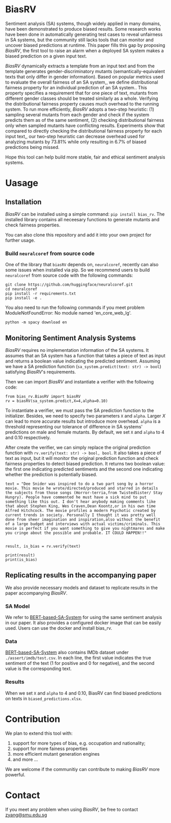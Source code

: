 # BiasRV
Sentiment analysis (SA) systems, though widely applied in many domains, have been demonstrated to produce biased results. Some research works have been done in automatically generating test cases to reveal unfairness in SA systems, but the community still lacks tools that can monitor and uncover biased predictions at runtime. This paper fills this gap by proposing *BiasRV*, the first tool to raise an alarm when a deployed SA system makes a biased prediction on a given input text. 

*BiasRV* dynamically extracts a template from an input text and from the template generates gender-discriminatory mutants (semantically-equivalent texts that only differ in gender information). Based on popular metrics used to evaluate the overall fairness of an SA system,, we define distributional fairness property for an individual prediction of an SA system.. This property specifies a requirement that for one piece of text, mutants from different gender classes should be treated similarly as a whole. Verifying the distributional fairness property causes much overhead to the running system. To run more efficiently, *BiasRV* adopts a two-step heuristic: (1) sampling several mutants from each gender and check if the system predicts them as of the same sentiment, (2) checking distributional fairness only when sampled mutants have conflicting results. Experiments show that compared to directly checking the distributional fairness property for each input text,, our two-step heuristic can decrease overhead used for analyzing mutants by $73.81\%$ while only resulting in $6.7\%$ of biased predictions being missed.

Hope this tool can help build more stable, fair and ethical sentiment analysis systems.

# Uasage

## Installation

*BiasRV* can be installed using a simple command: `pip install bias_rv`. The installed library contains all neceesary functions to generate mutants and check fairness properties.

You can also clone this repository and add it into your own project for further usage.

### Build `neuralcoref` from source code

One of the library that `biasRV` depends on, `neuralcoref`, recently can also some issues when installed via pip. So we recommend users to build `neuralcoref` from source code with the following commands:

```
git clone https://github.com/huggingface/neuralcoref.git
cd neuralcoref
pip install -r requirements.txt
pip install -e .
```

You also need to run the following commands if you meet problem ModuleNotFoundError: No module named 'en_core_web_lg'.
```
python -m spacy download en
```

## Monitoring Sentiment Analysis Systems
*BiasRV* requires no implementation information of the SA systems. It assumes that an SA system has a function that takes a piece of text as input and returns a boolean value indicating the predicted sentiment. Assuming we have a SA prediction function (`sa_system.predict(text: str) -> bool`) satisfying *BiasRV*'s requirements.

Then we can import *BiasRV* and instantiate a verifier with the following code:

```
from bias_rv.BiasRV import biasRV
rv = biasRV(sa_system.predict,X=4,alpha=0.10)
```

To instantiate a verifier, we must pass the SA prediction function to the initializer. Besides, we need to specify two parameters `X` and `alpha`. Larger $X$ can lead to more accurate results but introduce more overhead. `alpha` is a threshold representing our tolerance of difference in SA systems' predictions on male and female mutants. By default, we set `X` and `alpha` to 4 and 0.10 respectively.

After create the verifier, we can simply replace the original prediction function with `rv.verify(text: str) -> bool, bool`. It also takes a piece of text as input, but it will monitor the original prediction function and check fairness properties to detect biased prediction. It returns two boolean value: the first one indicating predicted sentiments and the second one indicating whether the prediction is potentially biased.

```
text = "Dee Snider was inspired to do a two part song by a horror movie. This movie he wrote/directed/produced and starred in details the subjects from those songs (Horror-terria,from TwistedSister/ Stay Hungry). People have commented he must have a sick mind to put something like this out. I don't hear anybody making comments like that about Stephen King, Wes Craven,Dean Koontz,or in his own time Alfred Hitchcock. The movie profiles a modern Psychotic created by current trends in society. Personally I thought it was pretty well done from sheer imagination and inspiration,also without the benefit of a large budget and interviews with actual victims/criminals. This movie is perfect if you want something to give you nightmares and make you cringe about the possible and probable. IT COULD HAPPEN!!"


result, is_bias = rv.verify(text)

print(result)
print(is_bias)
```

## Replicating results in the accompanying paper
We also provide necessary models and dataset to replicate results in the paper accompanying *BiasRV*.

### SA Model
We refer to [BERT-based-SA-System](https://github.com/soarsmu/BERT-based-SA-System) for using the same sentiment analysis in our paper. It also provides a configured docker image that can be easily used. Users can use the docker and install bias_rv.

### Data
[BERT-based-SA-System](https://github.com/soarsmu/BERT-based-SA-System) also contains IMDb dataset under `./assert/imdb/test.csv`.
In each line, the first value indicates the true sentiment of the text (1 for positive and 0 for negative), and the second value
is the corresponding text.

### Results
When we set `X` and `alpha` to 4 and 0.10, BiasRV can find biased predictions on texts in `biased_predictions.xlsx`.



# Contribution
We plan to extend this tool with:
1. support for more types of bias, e.g. occupation and nationality;
2. support for more fainess properties
3. more efficient mutant generation engines
4. and more ...

We are welcome if the communitiy can contribute to making *BiasRV* more powerful.

# Contact
If you meet any problem when using *BiasRV*, be free to contact zyang@smu.edu.sg
